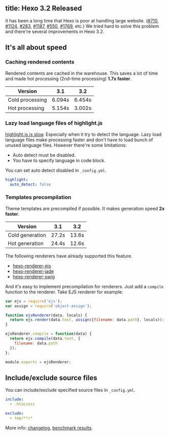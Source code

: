 title: Hexo 3.2 Released
---
It has been a long time that Hexo is poor at handling large website. ([#710], [#1124], [#283], [#1187], [#550], [#1769], etc.) We tried hard to solve this problem and there're several improvements in Hexo 3.2.

## It's all about speed

### Caching rendered contents

Rendered contents are cached in the warehouse. This saves a lot of time and made hot processing (2nd-time processing) **1.7x faster**.

Version | 3.1 | 3.2
--- | --- | ---
Cold processing | 6.094s | 6.454s
Hot processing | 5.154s | 3.002s

### Lazy load language files of highlight.js

[highlight.js is slow][#1036]. Especially when it try to detect the language. Lazy load language files make processing faster and don't have to load bunch of unused language files. However there're some limitations:

- Auto detect must be disabled.
- You have to specify language in code block.

You can set auto detect disabled in `_config.yml`.

``` yaml
highlight:
  auto_detect: false
```

### Templates precompilation

Theme templates are precompiled if possible. It makes generation speed **2x faster**.

Version | 3.1 | 3.2
--- | --- | ---
Cold generation | 27.2s | 13.6s
Hot generation | 24.4s | 12.6s

The following renderers have already supported this feature.

- [hexo-renderer-ejs]
- [hexo-renderer-jade]
- [hexo-renderer-swig]

And it's easy to implement precompilation for renderers. Just add a `compile` function to the renderer. Take EJS renderer for example:

``` js
var ejs = require('ejs');
var assign = require('object-assign');

function ejsRenderer(data, locals) {
  return ejs.render(data.text, assign({filename: data.path}, locals));
}

ejsRenderer.compile = function(data) {
  return ejs.compile(data.text, {
    filename: data.path
  });
};

module.exports = ejsRenderer;
```

## Include/exclude source files

You can include/exclude specified source files in `_config.yml`.

``` yaml
include:
  - .htaccess

exclude:
  - tmp/**/*
```

More info: [changelog], [benchmark results].

[#710]: https://github.com/hexojs/hexo/issues/710
[#1124]: https://github.com/hexojs/hexo/issues/1124
[#283]: https://github.com/hexojs/hexo/issues/283
[#1187]: https://github.com/hexojs/hexo/issues/1187
[#550]: https://github.com/hexojs/hexo/issues/550
[#1769]: https://github.com/hexojs/hexo/issues/1769
[#1036]: https://github.com/hexojs/hexo/issues/1036
[hexo-renderer-ejs]: https://github.com/hexojs/hexo-renderer-ejs
[hexo-renderer-jade]: https://github.com/hexojs/hexo-renderer-jade
[hexo-renderer-swig]: https://github.com/hexojs/hexo-renderer-swig
[changelog]: https://github.com/hexojs/hexo/releases
[benchmark results]: https://docs.google.com/spreadsheets/d/1nLW3fPCtrkfMolz8UnUiKq5lqys6bIcZqrfksuvQHA0/edit?usp=sharing
